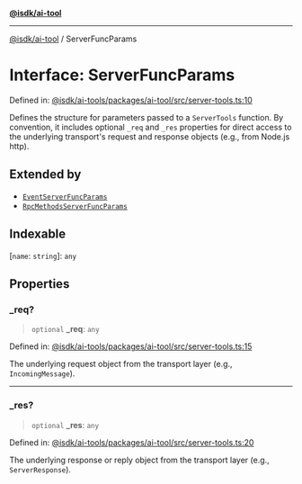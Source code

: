 [**@isdk/ai-tool**](../README.md)

***

[@isdk/ai-tool](../globals.md) / ServerFuncParams

# Interface: ServerFuncParams

Defined in: [@isdk/ai-tools/packages/ai-tool/src/server-tools.ts:10](https://github.com/isdk/ai-tool.js/blob/e883e341c67e937e7d3a3e95e8bc56844896f5a3/src/server-tools.ts#L10)

Defines the structure for parameters passed to a `ServerTools` function.
By convention, it includes optional `_req` and `_res` properties for direct
access to the underlying transport's request and response objects (e.g., from Node.js http).

## Extended by

- [`EventServerFuncParams`](EventServerFuncParams.md)
- [`RpcMethodsServerFuncParams`](RpcMethodsServerFuncParams.md)

## Indexable

\[`name`: `string`\]: `any`

## Properties

### \_req?

> `optional` **\_req**: `any`

Defined in: [@isdk/ai-tools/packages/ai-tool/src/server-tools.ts:15](https://github.com/isdk/ai-tool.js/blob/e883e341c67e937e7d3a3e95e8bc56844896f5a3/src/server-tools.ts#L15)

The underlying request object from the transport layer (e.g., `IncomingMessage`).

***

### \_res?

> `optional` **\_res**: `any`

Defined in: [@isdk/ai-tools/packages/ai-tool/src/server-tools.ts:20](https://github.com/isdk/ai-tool.js/blob/e883e341c67e937e7d3a3e95e8bc56844896f5a3/src/server-tools.ts#L20)

The underlying response or reply object from the transport layer (e.g., `ServerResponse`).
